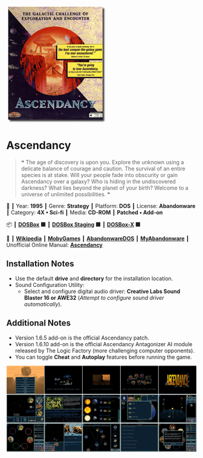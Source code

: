 ![](Thumbnail.png 'application-thumbnail')

# Ascendancy

> ❝ The age of discovery is upon you. Explore the unknown using a delicate balance of courage and caution. The survival of an entire species is at stake. Will your people fade into obscurity or gain Ascendancy over a galaxy? Who is hiding in the undiscovered darkness? What lies beyond the planet of your birth? Welcome to a universe of unlimited possibilities. ❞
>

📌 ┃ Year: **1995** ┃ Genre: **Strategy** ┃ Platform: **DOS** ┃ License: **Abandonware** ┃ Category: **4X • Sci-fi** ┃ Media: **CD-ROM** ┃ **Patched • Add-on** 

📦 ┃ **[DOSBox](https://www.dosbox.com/) 🟩** ┃ **[DOSBox Staging](https://dosbox-staging.github.io/) 🟩** ┃ **[DOSBox-X](https://dosbox-x.com/) 🟩** 

📎 ┃ **[Wikipedia](https://en.wikipedia.org/wiki/Ascendancy_(video_game))** ┃ **[MobyGames](https://www.mobygames.com/game/257/ascendancy/)** ┃ **[AbandonwareDOS](https://www.abandonwaredos.com/abandonware-game.php?abandonware=Ascendancy&gid=1215)** ┃ **[MyAbandonware](https://www.myabandonware.com/game/ascendancy-2qs)** ┃ Unofficial Online Manual: **[Ascendancy](https://www.b-sting.nl/ascendancy/index.html)** 

## Installation Notes
- Use the default **drive** and **directory** for the installation location.
- Sound Configuration Utility:
  - Select and configure digital audio driver: **Creative Labs Sound Blaster 16 or AWE32** (*Attempt to configure sound driver automatically*).

## Additional Notes
- Version 1.6.5 add-on is the official Ascendancy patch.
- Version 1.6.10 add-on is the official Ascendancy Antagonizer AI module released by The Logic Factory (more challenging computer opponents).
- You can toggle **Cheat** and **Autoplay** features before running the game.

![](Montage.png 'Ascendancy')

